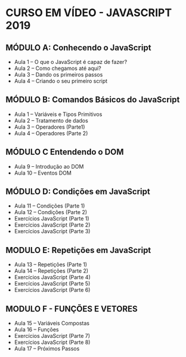 # CURSO EM VÍDEO - JAVASCRIPT 2019

## MÓDULO A: Conhecendo o JavaScript

* Aula 1 – O que o JavaScript é capaz de fazer?
* Aula 2 – Como chegamos até aqui?
* Aula 3 – Dando os primeiros passos
* Aula 4 – Criando o seu primeiro script

## MÓDULO B: Comandos Básicos do JavaScript

* Aula 1 – Variáveis e Tipos Primitivos
* Aula 2 – Tratamento de dados
* Aula 3 – Operadores (Parte1)
* Aula 4 – Operadores (Parte 2)


## MÓDULO C Entendendo o DOM

* Aula 9 – Introdução ao DOM
* Aula 10 – Eventos DOM

## MÓDULO D: Condições em JavaScript

* Aula 11 – Condições (Parte 1)
* Aula 12 – Condições (Parte 2)
* Exercícios JavaScript (Parte 1)
* Exercícios JavaScript (Parte 2)
* Exercícios JavaScript (Parte 3)


## MODULO E: Repetições em JavaScript

* Aula 13 – Repetições (Parte 1)
* Aula 14 – Repetições (Parte 2)
* Exercícios JavaScript (Parte 4)
* Exercícios JavaScript (Parte 5)
* Exercícios JavaScript (Parte 6)


## MODULO F - FUNÇÕES E VETORES

* Aula 15 – Variáveis Compostas
* Aula 16 – Funções
* Exercícios JavaScript (Parte 7)
* Exercícios JavaScript (Parte 8)
* Aula 17 – Próximos Passos


